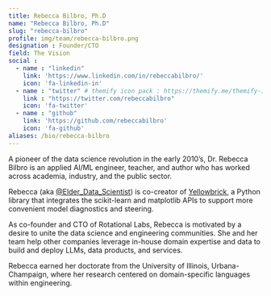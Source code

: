 ```yaml
---
title: Rebecca Bilbro, Ph.D
name: "Rebecca Bilbro, Ph.D"
slug: "rebecca-bilbro"
profile: img/team/rebecca-bilbro.png
designation : Founder/CTO
field: The Vision
social :
  - name : "linkedin"
    link: 'https://www.linkedin.com/in/rebeccabilbro/'
    icon: 'fa-linkedin-in'
  - name : "twitter" # themify icon pack : https://themify.me/themify-icons
    link : "https://twitter.com/rebeccabilbro"
    icon: 'fa-twitter'
  - name : "github"
    link: 'https://github.com/rebeccabilbro'
    icon: 'fa-github'
aliases: /bio/rebecca-bilbro
---
```

A pioneer of the data science revolution in the early 2010’s, Dr. Rebecca Bilbro is an applied AI/ML engineer, teacher, and author who has worked across academia, industry, and the public sector.

Rebecca (aka [@Elder_Data_Scientist](https://www.tiktok.com/@elder_data_scientist)) is co-creator of [Yellowbrick](https://www.scikit-yb.org/en/latest/), a Python library that integrates the scikit-learn and matplotlib APIs to support more convenient model diagnostics and steering.

As co-founder and CTO of Rotational Labs, Rebecca is motivated by a desire to unite the data science and engineering communities. She and her team help other companies leverage in-house domain expertise and data to build and deploy LLMs, data products, and services.

Rebecca earned her doctorate from the University of Illinois, Urbana-Champaign, where her research centered on domain-specific languages within engineering.